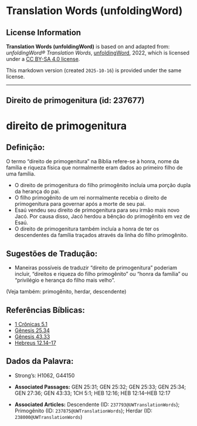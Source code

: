 # Translation Words (unfoldingWord)

## License Information

**Translation Words (unfoldingWord)** is based on and adapted from: _unfoldingWord® Translation Words_, [unfoldingWord](https://unfoldingword.org/utw), 2022, which is licensed under a [CC BY-SA 4.0 license](https://creativecommons.org/licenses/by-sa/4.0/legalcode.en).

This markdown version (created `2025-10-16`) is provided under the same license.



--------------------------------

## Direito de primogenitura (id: 237677)

direito de primogenitura
========================

Definição:
----------

O termo “direito de primogenitura” na Bíblia refere\-se à honra, nome da família e riqueza física que normalmente eram dados ao primeiro filho de uma família.

* O direito de primogenitura do filho primogênito incluía uma porção dupla da herança do pai.
* O filho primogênito de um rei normalmente recebia o direito de primogenitura para governar após a morte de seu pai.
* Esaú vendeu seu direito de primogenitura para seu irmão mais novo Jacó. Por causa disso, Jacó herdou a bênção do primogênito em vez de Esaú.
* O direito de primogenitura também incluía a honra de ter os descendentes da família traçados através da linha do filho primogênito.

Sugestões de Tradução:
----------------------

* Maneiras possíveis de traduzir “direito de primogenitura” poderiam incluir, “direitos e riqueza do filho primogênito” ou “honra da família” ou “privilégio e herança do filho mais velho”.

(Veja também: primogênito, herdar, descendente)

Referências Bíblicas:
---------------------

* [1 Crônicas 5\.1](https://ref.ly/1Chr5:1)
* [Gênesis 25\.34](https://ref.ly/Gen25:34)
* [Gênesis 43\.33](https://ref.ly/Gen43:33)
* [Hebreus 12\.14–17](https://ref.ly/Heb12:14-Heb12:17)

Dados da Palavra:
-----------------

* Strong’s: H1062, G44150

* **Associated Passages:** GEN 25:31; GEN 25:32; GEN 25:33; GEN 25:34; GEN 27:36; GEN 43:33; 1CH 5:1; HEB 12:16; HEB 12:14–HEB 12:17
* **Associated Articles:** Descendente (ID: `237793@UWTranslationWords`); Primogênito (ID: `237875@UWTranslationWords`); Herdar (ID: `238000@UWTranslationWords`)

